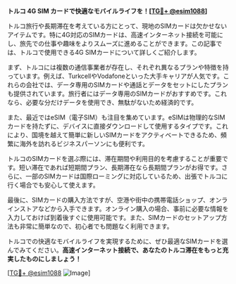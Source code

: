 **トルコ 4G SIM カードで快適なモバイルライフを！[[TG💪+ @esim1088](https://t.me/s/esim1088)]**

トルコ旅行や長期滞在を考えている方にとって、現地のSIMカードは欠かせないアイテムです。特に4G対応のSIMカードは、高速インターネット接続を可能にし、旅先での仕事や趣味をよりスムーズに進めることができます。この記事では、トルコで使用できる4G SIMカードについて詳しくご紹介します。

まず、トルコには複数の通信事業者が存在し、それぞれ異なるプランや特徴を持っています。例えば、TurkcellやVodafoneといった大手キャリアが人気です。これらの会社では、データ専用のSIMカードや通話とデータをセットにしたプランも提供されています。旅行者にはデータ専用のSIMカードがおすすめです。これなら、必要な分だけデータを使用でき、無駄がないため経済的です。

また、最近ではeSIM（電子SIM）も注目を集めています。eSIMは物理的なSIMカードを持たずに、デバイスに直接ダウンロードして使用するタイプです。これにより、国境を越えて簡単に新しいSIMカードをアクティベートできるため、頻繁に海外を訪れるビジネスパーソンにも便利です。

トルコのSIMカードを選ぶ際には、滞在期間や利用目的を考慮することが重要です。短い滞在であれば短期間プラン、長期滞在なら長期間プランがお得です。さらに、一部のSIMカードは国際ローミングに対応しているため、出張でトルコに行く場合でも安心して使えます。

最後に、SIMカードの購入方法ですが、空港や街中の携帯電話ショップ、オンラインストアなどから入手できます。オンライン購入の場合、事前に必要な情報を入力しておけば到着後すぐに使用可能です。また、SIMカードのセットアップ方法も非常に簡単なので、初心者でも問題なく利用できます。

トルコでの快適なモバイルライフを実現するために、ぜひ最適なSIMカードを選んでみてください。**高速インターネット接続で、あなたのトルコ滞在をもっと充実したものにしましょう！**

[[TG💪+ @esim1088](https://t.me/s/esim1088) ![Image](https://i.postimg.cc/Y0z9fWf4/image.png)]